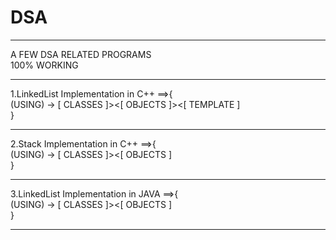 # DSA
<hr>

A FEW DSA RELATED PROGRAMS
<br>
100% WORKING
<br>
<hr>
1.LinkedList Implementation in C++ ==>{
    <br>
    (USING) -> [ CLASSES ]><[ OBJECTS ]><[ TEMPLATE ]
<br>
}
<hr>

2.Stack Implementation in C++ ==>{
    <br>
    (USING) -> [ CLASSES ]><[ OBJECTS ]
<br>
}
<hr>

3.LinkedList Implementation in JAVA ==>{
    <br>
    (USING) -> [ CLASSES ]><[ OBJECTS ]
<br>
}
<hr>
